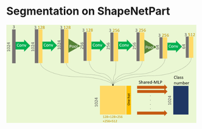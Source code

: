 # Segmentation on ShapeNetPart

<img src="../imgs/seg.png" alt="segmentation model" width="500" />

